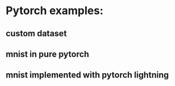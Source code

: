 # Pytorch examples:
## custom dataset
## mnist in pure pytorch
## mnist implemented with pytorch lightning
